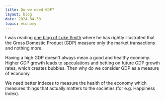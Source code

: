 ```yaml
---
title: Do we need GDP?
layout: blog
date: 2024-04-30
topic: economy
---
```


I was reading [one blog of Luke Smith](https://lukesmith.xyz/articles/why-its-bad-to-have-high-gdp/) where he has rightly illustrated that the Gross Domestic Product (GDP) measure only the market transactions and nothing more.

Having a high GDP doesn't always mean a good and healthy economy. Higher GDP growth leads to speculations and betting on future GDP growth rates, which creates bubbles. Then why do we consider GDP as a measure of economy.

We need better indexes to measure the health of the economy which measures things that actually matters to the societies (for e.g. Happiness Index).